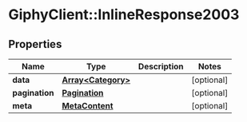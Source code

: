 # GiphyClient::InlineResponse2003

## Properties
Name | Type | Description | Notes
------------ | ------------- | ------------- | -------------
**data** | [**Array&lt;Category&gt;**](Category.md) |  | [optional] 
**pagination** | [**Pagination**](Pagination.md) |  | [optional] 
**meta** | [**MetaContent**](MetaContent.md) |  | [optional] 


